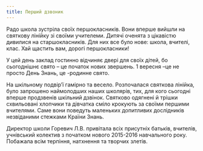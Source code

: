 ```yaml
---
title: Перший дзвоник
---
```


Радо школа зустріла своїх першокласників. Вони вперше вийшли на святкову лінійку зі своїми учителеми. Дитячі оченята з цікавістю дивилися на старшокласників. Для них все було нове: школа, вчителі, клас. Хай щастить вам, дорогі першокласники!

У цей день заклад гостинно відчиняє двері для своїх дітей, бо сьогоднішнє свято – це початок нових звершень. 1 вересня –це не просто День Знань, це -родинне свято.

На шкільному подвір’ї гамірно та весело. Розпочалася святкова лінійка, було запрошено наймолодших наших школярів, тих, для кого сьогодні вперше продзвенів шкільний дзвінок. Святково одягнені й трішки схвильовані хлопчики та дівчатка сміло крокують за своїми першими вчителями. Саме вони поведуть маленьких допитливих дослідників незвіданими стежками Країни Знань.

Директор школи Горевич Л.В. привітала всіх присутніх батьків, вчителів, учнівський колектив з початком нового 2015-2016 навчального року. Побажала всім терпіння, натхнення та творчих злетів.

<slideshow id="72157658044222981"></slideshow>
